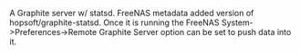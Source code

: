 A Graphite server w/ statsd. FreeNAS metadata added version of hopsoft/graphite-statsd. Once it is running the FreeNAS System->Preferences->Remote Graphite Server option can be set to push data into it.
